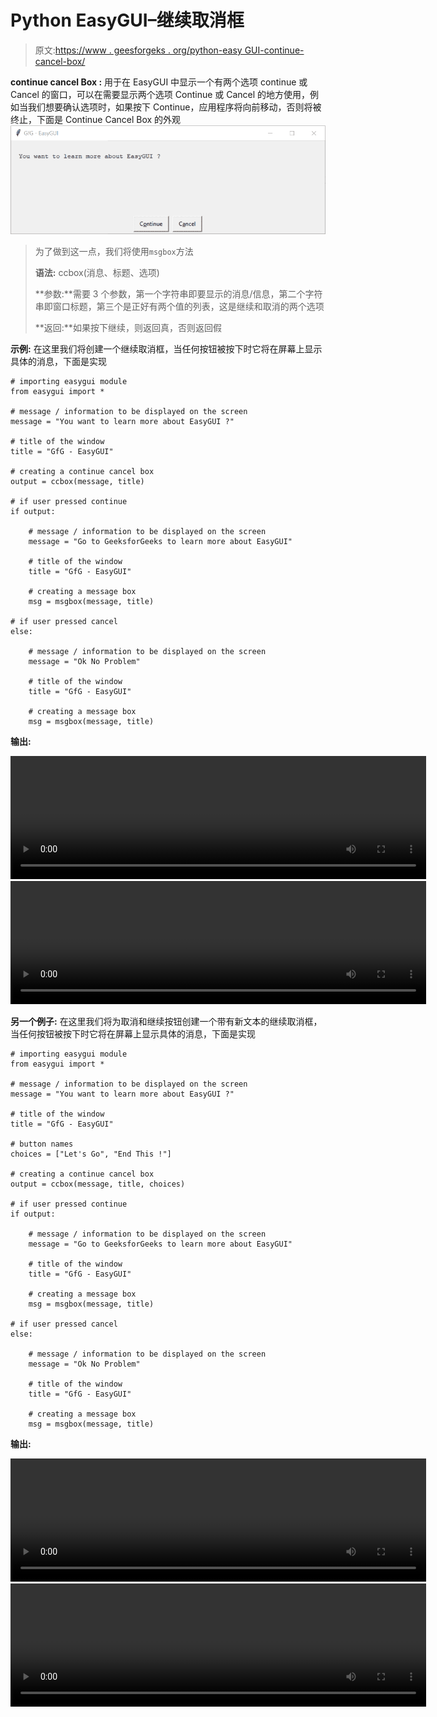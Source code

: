 # Python EasyGUI–继续取消框

> 原文:[https://www . geesforgeks . org/python-easy GUI-continue-cancel-box/](https://www.geeksforgeeks.org/python-easygui-continue-cancel-box/)

**continue cancel Box :** 用于在 EasyGUI 中显示一个有两个选项 continue 或 Cancel 的窗口，可以在需要显示两个选项 Continue 或 Cancel 的地方使用，例如当我们想要确认选项时，如果按下 Continue，应用程序将向前移动，否则将被终止，下面是 Continue Cancel Box 的外观
![](img/5c5efadf6911e99ba7c311f72776b393.png)

> 为了做到这一点，我们将使用`msgbox`方法
> 
> **语法:** ccbox(消息、标题、选项)
> 
> **参数:**需要 3 个参数，第一个字符串即要显示的消息/信息，第二个字符串即窗口标题，第三个是正好有两个值的列表，这是继续和取消的两个选项
> 
> **返回:**如果按下继续，则返回真，否则返回假

**示例:**
在这里我们将创建一个继续取消框，当任何按钮被按下时它将在屏幕上显示具体的消息，下面是实现

```
# importing easygui module
from easygui import *

# message / information to be displayed on the screen
message = "You want to learn more about EasyGUI ?"

# title of the window
title = "GfG - EasyGUI"

# creating a continue cancel box
output = ccbox(message, title)

# if user pressed continue
if output:

    # message / information to be displayed on the screen
    message = "Go to GeeksforGeeks to learn more about EasyGUI"

    # title of the window
    title = "GfG - EasyGUI"

    # creating a message box
    msg = msgbox(message, title)

# if user pressed cancel
else:

    # message / information to be displayed on the screen
    message = "Ok No Problem"

    # title of the window
    title = "GfG - EasyGUI"

    # creating a message box
    msg = msgbox(message, title)
```

**输出:**

<video class="wp-video-shortcode" id="video-479807-1" width="665" height="197" preload="metadata" controls=""><source type="video/mp4" src="https://media.geeksforgeeks.org/wp-content/uploads/20200903005137/GfG-EasyGUI-2020-09-03-00-51-02.mp4?_=1">[https://media.geeksforgeeks.org/wp-content/uploads/20200903005137/GfG-EasyGUI-2020-09-03-00-51-02.mp4](https://media.geeksforgeeks.org/wp-content/uploads/20200903005137/GfG-EasyGUI-2020-09-03-00-51-02.mp4)</video>
<video class="wp-video-shortcode" id="video-479807-2" width="665" height="197" preload="metadata" controls=""><source type="video/mp4" src="https://media.geeksforgeeks.org/wp-content/uploads/20200903005154/GfG-EasyGUI-2020-09-03-00-51-13.mp4?_=2">[https://media.geeksforgeeks.org/wp-content/uploads/20200903005154/GfG-EasyGUI-2020-09-03-00-51-13.mp4](https://media.geeksforgeeks.org/wp-content/uploads/20200903005154/GfG-EasyGUI-2020-09-03-00-51-13.mp4)</video>

**另一个例子:**
在这里我们将为取消和继续按钮创建一个带有新文本的继续取消框，当任何按钮被按下时它将在屏幕上显示具体的消息，下面是实现

```
# importing easygui module
from easygui import *

# message / information to be displayed on the screen
message = "You want to learn more about EasyGUI ?"

# title of the window
title = "GfG - EasyGUI"

# button names
choices = ["Let's Go", "End This !"]

# creating a continue cancel box
output = ccbox(message, title, choices)

# if user pressed continue
if output:

    # message / information to be displayed on the screen
    message = "Go to GeeksforGeeks to learn more about EasyGUI"

    # title of the window
    title = "GfG - EasyGUI"

    # creating a message box
    msg = msgbox(message, title)

# if user pressed cancel
else:

    # message / information to be displayed on the screen
    message = "Ok No Problem"

    # title of the window
    title = "GfG - EasyGUI"

    # creating a message box
    msg = msgbox(message, title)
```

**输出:**

<video class="wp-video-shortcode" id="video-479807-3" width="665" height="197" preload="metadata" controls=""><source type="video/mp4" src="https://media.geeksforgeeks.org/wp-content/uploads/20200903005426/GfG-EasyGUI-2020-09-03-00-53-59.mp4?_=3">[https://media.geeksforgeeks.org/wp-content/uploads/20200903005426/GfG-EasyGUI-2020-09-03-00-53-59.mp4](https://media.geeksforgeeks.org/wp-content/uploads/20200903005426/GfG-EasyGUI-2020-09-03-00-53-59.mp4)</video>
<video class="wp-video-shortcode" id="video-479807-4" width="665" height="197" preload="metadata" controls=""><source type="video/mp4" src="https://media.geeksforgeeks.org/wp-content/uploads/20200903005154/GfG-EasyGUI-2020-09-03-00-51-13.mp4?_=4">[https://media.geeksforgeeks.org/wp-content/uploads/20200903005154/GfG-EasyGUI-2020-09-03-00-51-13.mp4](https://media.geeksforgeeks.org/wp-content/uploads/20200903005154/GfG-EasyGUI-2020-09-03-00-51-13.mp4)</video>